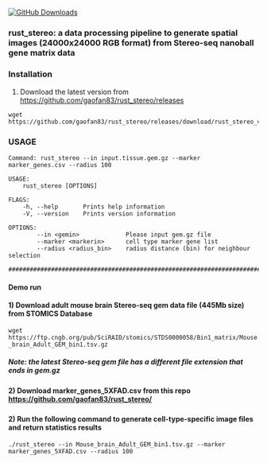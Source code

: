 [![GitHub Downloads](https://img.shields.io/github/downloads/gaofan83/rust_stereo/total.svg?style=social&logo=github&label=Download)](https://github.com/gaofan83/rust_stereo/releases)


### rust_stereo: a data processing pipeline to generate spatial images (24000x24000 RGB format) from Stereo-seq nanoball gene matrix data
#####
#####
### Installation
1) Download the latest version from https://github.com/gaofan83/rust_stereo/releases
```
wget https://github.com/gaofan83/rust_stereo/releases/download/rust_stereo_v1.0/rust_stereo
```

### USAGE
```
Command: rust_stereo --in input.tissue.gem.gz --marker marker_genes.csv --radius 100

USAGE:
    rust_stereo [OPTIONS]

FLAGS:
    -h, --help       Prints help information
    -V, --version    Prints version information

OPTIONS:
        --in <gemin>             Please input gem.gz file
        --marker <markerin>      cell type marker gene list
        --radius <radius_bin>    radius distance (bin) for neighbour selection

######################################################################################
```

#### Demo run
#### 1) Download adult mouse brain Stereo-seq gem data file (445Mb size) from STOMICS Database 
`wget https://ftp.cngb.org/pub/SciRAID/stomics/STDS0000058/Bin1_matrix/Mouse_brain_Adult_GEM_bin1.tsv.gz`
##### Note: the latest Stereo-seq gem file has a different file extension that ends in gem.gz
#####
#### 2) Download marker_genes_5XFAD.csv from this repo https://github.com/gaofan83/rust_stereo/
#####
#### 2) Run the following command to generate cell-type-specific image files and return statistics results
```
./rust_stereo --in Mouse_brain_Adult_GEM_bin1.tsv.gz --marker marker_genes_5XFAD.csv --radius 100
```
#####
